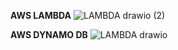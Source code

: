 **AWS LAMBDA**
![LAMBDA drawio (2)](https://github.com/souravs17031999/CDA-AWS-DVA-C02/assets/33771969/16054bc0-33c0-4035-8711-f37d2929e770)

**AWS DYNAMO DB**
![LAMBDA drawio](https://github.com/souravs17031999/CDA-AWS-DVA-C02/assets/33771969/cba9a088-529a-4f95-8080-3c38c185fccb)   
